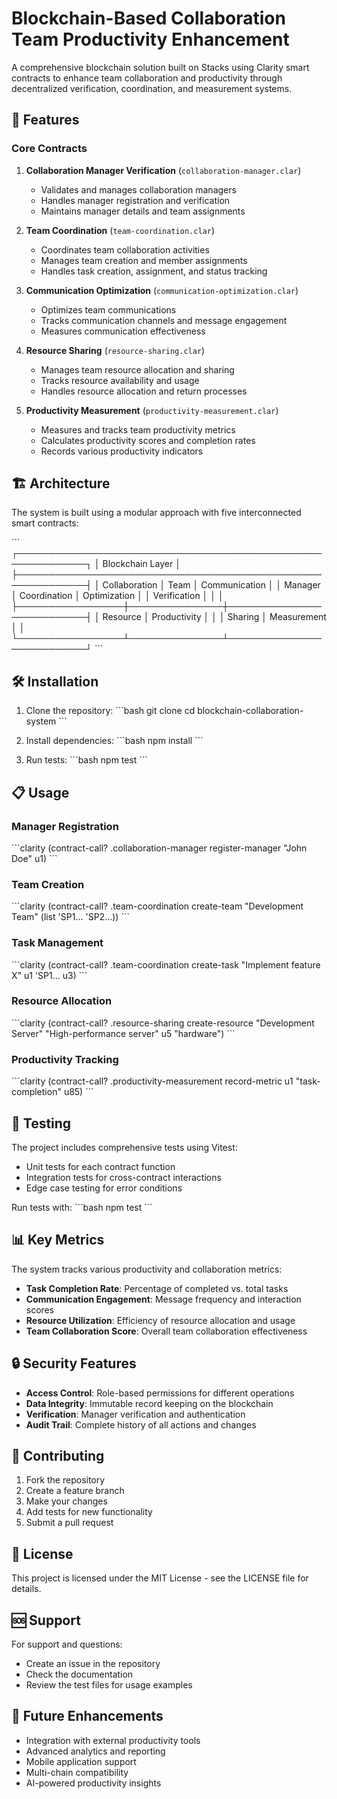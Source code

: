 # Blockchain-Based Collaboration Team Productivity Enhancement

A comprehensive blockchain solution built on Stacks using Clarity smart contracts to enhance team collaboration and productivity through decentralized verification, coordination, and measurement systems.

## 🚀 Features

### Core Contracts

1. **Collaboration Manager Verification** (`collaboration-manager.clar`)
    - Validates and manages collaboration managers
    - Handles manager registration and verification
    - Maintains manager details and team assignments

2. **Team Coordination** (`team-coordination.clar`)
    - Coordinates team collaboration activities
    - Manages team creation and member assignments
    - Handles task creation, assignment, and status tracking

3. **Communication Optimization** (`communication-optimization.clar`)
    - Optimizes team communications
    - Tracks communication channels and message engagement
    - Measures communication effectiveness

4. **Resource Sharing** (`resource-sharing.clar`)
    - Manages team resource allocation and sharing
    - Tracks resource availability and usage
    - Handles resource allocation and return processes

5. **Productivity Measurement** (`productivity-measurement.clar`)
    - Measures and tracks team productivity metrics
    - Calculates productivity scores and completion rates
    - Records various productivity indicators

## 🏗️ Architecture

The system is built using a modular approach with five interconnected smart contracts:

\`\`\`
┌─────────────────────────────────────────────────────────────┐
│                    Blockchain Layer                         │
├─────────────────────────────────────────────────────────────┤
│  Collaboration  │  Team         │  Communication            │
│  Manager        │  Coordination │  Optimization             │
│  Verification   │               │                           │
├─────────────────┼───────────────┼───────────────────────────┤
│  Resource       │  Productivity │                           │
│  Sharing        │  Measurement  │                           │
└─────────────────┴───────────────┴───────────────────────────┘
\`\`\`

## 🛠️ Installation

1. Clone the repository:
   \`\`\`bash
   git clone <repository-url>
   cd blockchain-collaboration-system
   \`\`\`

2. Install dependencies:
   \`\`\`bash
   npm install
   \`\`\`

3. Run tests:
   \`\`\`bash
   npm test
   \`\`\`

## 📋 Usage

### Manager Registration
\`\`\`clarity
(contract-call? .collaboration-manager register-manager "John Doe" u1)
\`\`\`

### Team Creation
\`\`\`clarity
(contract-call? .team-coordination create-team "Development Team" (list 'SP1... 'SP2...))
\`\`\`

### Task Management
\`\`\`clarity
(contract-call? .team-coordination create-task "Implement feature X" u1 'SP1... u3)
\`\`\`

### Resource Allocation
\`\`\`clarity
(contract-call? .resource-sharing create-resource "Development Server" "High-performance server" u5 "hardware")
\`\`\`

### Productivity Tracking
\`\`\`clarity
(contract-call? .productivity-measurement record-metric u1 "task-completion" u85)
\`\`\`

## 🧪 Testing

The project includes comprehensive tests using Vitest:

- Unit tests for each contract function
- Integration tests for cross-contract interactions
- Edge case testing for error conditions

Run tests with:
\`\`\`bash
npm test
\`\`\`

## 📊 Key Metrics

The system tracks various productivity and collaboration metrics:

- **Task Completion Rate**: Percentage of completed vs. total tasks
- **Communication Engagement**: Message frequency and interaction scores
- **Resource Utilization**: Efficiency of resource allocation and usage
- **Team Collaboration Score**: Overall team collaboration effectiveness

## 🔒 Security Features

- **Access Control**: Role-based permissions for different operations
- **Data Integrity**: Immutable record keeping on the blockchain
- **Verification**: Manager verification and authentication
- **Audit Trail**: Complete history of all actions and changes

## 🤝 Contributing

1. Fork the repository
2. Create a feature branch
3. Make your changes
4. Add tests for new functionality
5. Submit a pull request

## 📄 License

This project is licensed under the MIT License - see the LICENSE file for details.

## 🆘 Support

For support and questions:
- Create an issue in the repository
- Check the documentation
- Review the test files for usage examples

## 🔮 Future Enhancements

- Integration with external productivity tools
- Advanced analytics and reporting
- Mobile application support
- Multi-chain compatibility
- AI-powered productivity insights

